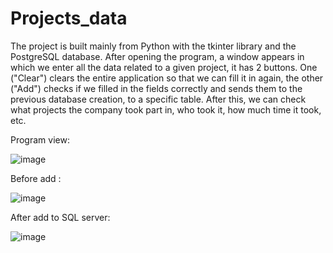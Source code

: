 # Projects_data
The project is built mainly from Python with the tkinter library and the PostgreSQL database. After opening the program, a window appears in which we enter all the data related to a given project, it has 2 buttons. One ("Clear") clears the entire application so that we can fill it in again, the other ("Add") checks if we filled in the fields correctly and sends them to the previous database creation, to a specific table. After this, we can check what projects the company took part in, who took it, how much time it took, etc.

Program view:


![image](https://user-images.githubusercontent.com/114942472/201529295-f7a838e2-0e43-4f65-90fb-1cc73ccc5cc4.png)



Before add :

![image](https://user-images.githubusercontent.com/114942472/201529348-f481659d-5300-4a32-889d-99908db175d9.png)



After add to SQL server:

![image](https://user-images.githubusercontent.com/114942472/201529424-3d5e781c-d090-4ea8-bf66-0b2d10cd898f.png)



